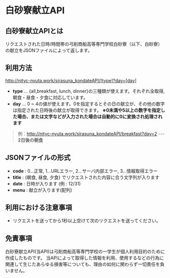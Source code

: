 # 白砂寮献立API
## 白砂寮献立APIとは
リクエストされた日時/時間帯の弓削商船高等専門学校白砂寮（以下、白砂寮）の献立をJSONファイルによって返します。  

## 利用方法
http://nityc-nyuta.work/sirasuna_kondateAPI/[type]?day=[day]

- **type** ... {all,breakfast, lunch, dinner}の三種類が使えます。それぞれ全取得,朝食・昼食・夕食に対応しています。
- **day**  ... 0 ~ 4の値が使えます。0を指定するとその日の献立が、その他の数字は指定された日時後の献立が取得できます。 **※0未満や5以上の数字を指定した場合、または文字などが入力された場合は自動的に0に変換され処理されます**  
>例：http://nityc-nyuta.work/sirasuna_kondateAPI/breakfast?day=2 --- **2日後の朝食**

## JSONファイルの形式
- **code** : 0...正常, 1...URLエラー, 2...サーバ内部エラー, 3...情報取得エラー
- **title** : {朝食, 昼食, 夕食} でリクエストされた内容に合う文字列が入ります
- **date** : 日時が入ります (例 : 12/31)
- **menu** : 献立が入ります(配列)

## 利用における注意事項
- リクエストを送ってから1秒以上空けて次のリクエストを送ってください。

## 免責事項
白砂寮献立API(当API)は弓削商船高等専門学校の一学生が個人利用目的のために作成したものです。
当APIによって取得した情報を利用、使用するなどの行為に関連して生じたあらゆる損害等についても、理由の如何に関わらず一切責任を負いません。　　
